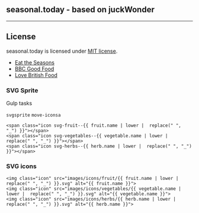 ## seasonal.today - based on juckWonder

---------------

## License

seasonal.today is licensed under [MIT license](https://github.com/dogwonder/juckWonder/blob/master/LICENSE). 

* [Eat the Seasons](http://www.eattheseasons.co.uk/)
* [BBC Good Food](https://www.bbcgoodfood.com/seasonal-calendar/)
* [Love British Food](http://www.lovebritishfood.co.uk/british-food-and-drinks/whats-in-season-when)


### SVG Sprite

Gulp tasks

`svgsprite`
`move-iconsa`

```
<span class="icon svg-fruit--{{ fruit.name | lower |  replace(" ", "_") }}"></span>
<span class="icon svg-vegetables--{{ vegetable.name | lower |  replace(" ", "_") }}"></span>
<span class="icon svg-herbs--{{ herb.name | lower |  replace(" ", "_") }}"></span>
```

### SVG icons

```
<img class="icon" src="images/icons/fruit/{{ fruit.name | lower |  replace(" ", "_") }}.svg" alt="{{ fruit.name }}"> 
<img class="icon" src="images/icons/vegetables/{{ vegetable.name | lower |  replace(" ", "_") }}.svg" alt="{{ vegetable.name }}">
<img class="icon" src="images/icons/herbs/{{ herb.name | lower |  replace(" ", "_") }}.svg" alt="{{ herb.name }}">
```



